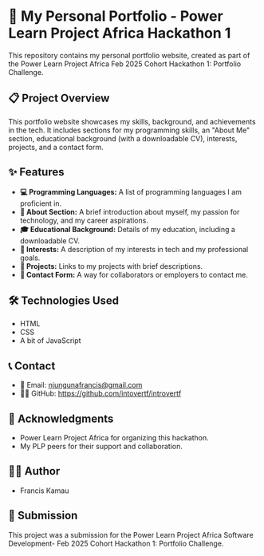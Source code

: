 # 🚀 My Personal Portfolio - Power Learn Project Africa Hackathon 1

This repository contains my personal portfolio website, created as part of the Power Learn Project Africa Feb 2025 Cohort Hackathon 1: Portfolio Challenge.

## 📋 Project Overview

This portfolio website showcases my skills, background, and achievements in the tech. It includes sections for my programming skills, an "About Me" section, educational background (with a downloadable CV), interests, projects, and a contact form.

## ✨ Features

* **💻 Programming Languages:** A list of programming languages I am proficient in.
* **👤 About Section:** A brief introduction about myself, my passion for technology, and my career aspirations.
* **🎓 Educational Background:** Details of my education, including a downloadable CV.
* **🌟 Interests:** A description of my interests in tech and my professional goals.
* **📂 Projects:** Links to my projects with brief descriptions.
* **📧 Contact Form:** A way for collaborators or employers to contact me.

## 🛠️ Technologies Used

* HTML
* CSS
* A bit of JavaScript

## 📞 Contact

* 📧 Email: njungunafrancis@gmail.com
* 👨‍💻 GitHub: https://github.com/intovertf/introvertf

## 🙏 Acknowledgments

* Power Learn Project Africa for organizing this hackathon.
* My PLP peers for their support and collaboration.

## 👨‍💻 Author

* Francis Kamau

## 📝 Submission

This project was a submission for the Power Learn Project Africa Software Development- Feb 2025 Cohort Hackathon 1: Portfolio Challenge.
